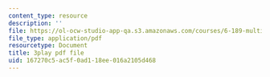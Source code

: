 ```yaml
---
content_type: resource
description: ''
file: https://ol-ocw-studio-app-qa.s3.amazonaws.com/courses/6-189-multicore-programming-primer-january-iap-2007/167270c5ac5f0ad118ee016a2105d468_qhH6ysHlaiM.pdf
file_type: application/pdf
resourcetype: Document
title: 3play pdf file
uid: 167270c5-ac5f-0ad1-18ee-016a2105d468
---
```

